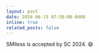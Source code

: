 ```yaml
---
layout: post
date: 2024-06-15 07:59:00-0400
inline: true
related_posts: false
---
```


 <!-- :sparkles:  -->
SMIless is accepted by SC 2024. :smile:
